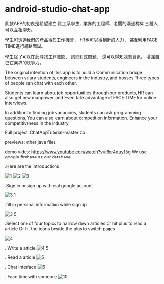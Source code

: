 # android-studio-chat-app

此款APP的初衷是希望建立
資工系學生、業界的工程師、老闆的溝通橋樑
三種人可以互相聊天。

學生可透過我們的產品得知工作機會，
HR也可以得到新的人力，
甚至利用FACE TIME進行網路面試。

學生除了可以在此尋找工作職缺、
詢問程式問題、
還可以得知競賽資訊。
增強自己在業界的競爭力。

The original intention of this app is to build a Communication bridge between salary students, engineers in the industry, and bosses Three types of people can chat with each other.

Students can learn about job opportunities through our products, HR can also get new manpower, and Even take advantage of FACE TIME for online interviews.

In addition to finding job vacancies, students can ask programming questions, You can also learn about competition information. Enhance your competitiveness in the industry.



Full project:
ChatAppTutorial-master.zip

previews:
other java files.

demo video: 
https://www.youtube.com/watch?v=I6or4duy15g
We use google firebase as our database. 


.Here are the introductions


![1](https://user-images.githubusercontent.com/79260866/186553006-95705dfb-d00b-4350-895b-ab1b3a98e2fc.jpg)
![2](https://user-images.githubusercontent.com/79260866/186553009-db932fa1-ac14-41d1-8382-a07ff095ac67.jpg)
![3](https://user-images.githubusercontent.com/79260866/186553017-4c3da184-daaa-44b1-9c95-79dd60fbc0ae.jpg)


.Sign in or sign up with real google account

![3 1](https://user-images.githubusercontent.com/79260866/186553022-85fb31c9-fdd9-4ff7-ab06-17324ba3046f.jpg)

.fill in personal information while sign up

![3 5](https://user-images.githubusercontent.com/79260866/186553024-32a903d6-e1d2-4d8d-9290-49d22a62993f.jpg)

.Select one of four topics to narrow down articles
Or hit plus to read a article
Or hit the icons beside the plus to switch pages

![4](https://user-images.githubusercontent.com/79260866/186553037-6d7745cc-1868-48c0-bf56-ed68fb574de1.jpg)

. Write a article
![4 5](https://user-images.githubusercontent.com/79260866/186553056-62fbe661-a165-4970-a6c0-9ff2457081d3.jpg)

. Read a article
![5](https://user-images.githubusercontent.com/79260866/186553065-0f607abe-b977-42d1-8e71-0fed5aa74133.jpg)

. Chat interface
![6](https://user-images.githubusercontent.com/79260866/186553067-e4f9d9e8-9bdf-4cf4-9174-7c9144559b4e.jpg)

. Face time with someone
![10](https://user-images.githubusercontent.com/79260866/186553078-da7be605-6ec3-4837-b70f-77160924c10e.jpg)
